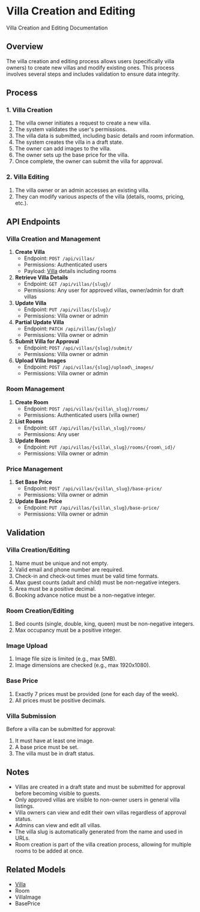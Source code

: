 # Villa Creation and Editing   
Villa Creation and Editing Documentation   
## Overview   
The villa creation and editing process allows users (specifically villa owners) to create new villas and modify existing ones. This process involves several steps and includes validation to ensure data integrity.   
## Process   
### 1. Villa Creation   
1. The villa owner initiates a request to create a new villa.   
2. The system validates the user's permissions.   
3. The villa data is submitted, including basic details and room information.   
4. The system creates the villa in a draft state.   
5. The owner can add images to the villa.   
6. The owner sets up the base price for the villa.   
7. Once complete, the owner can submit the villa for approval.   
   
### 2. Villa Editing   
1. The villa owner or an admin accesses an existing villa.   
2. They can modify various aspects of the villa (details, rooms, pricing, etc.).   
   
## API Endpoints   
### Villa Creation and Management   
1. **Create Villa**   
    - Endpoint: `POST /api/villas/`   
    - Permissions: Authenticated users   
    - Payload: [Villa](villa.md) details including rooms   
2. **Retrieve Villa Details**   
    - Endpoint: `GET /api/villas/{slug}/`   
    - Permissions: Any user for approved villas, owner/admin for draft villas   
3. **Update Villa**   
    - Endpoint: `PUT /api/villas/{slug}/`   
    - Permissions: Villa owner or admin   
4. **Partial Update Villa**   
    - Endpoint: `PATCH /api/villas/{slug}/`   
    - Permissions: Villa owner or admin   
5. **Submit Villa for Approval**   
    - Endpoint: `POST /api/villas/{slug}/submit/`   
    - Permissions: Villa owner or admin   
6. **Upload Villa Images**   
    - Endpoint: `POST /api/villas/{slug}/upload\_images/`   
    - Permissions: Villa owner or admin   
   
### Room Management   
1. **Create Room**   
    - Endpoint: `POST /api/villas/{villa\_slug}/rooms/`   
    - Permissions: Authenticated users (villa owner)   
2. **List Rooms**   
    - Endpoint: `GET /api/villas/{villa\_slug}/rooms/`   
    - Permissions: Any user   
3. **Update Room**   
    - Endpoint: `PUT /api/villas/{villa\_slug}/rooms/{room\_id}/`   
    - Permissions: Villa owner or admin   
   
### Price Management   
1. **Set Base Price**   
    - Endpoint: `POST /api/villas/{villa\_slug}/base-price/`   
    - Permissions: Villa owner or admin   
2. **Update Base Price**   
    - Endpoint: `PUT /api/villas/{villa\_slug}/base-price/`   
    - Permissions: Villa owner or admin   
   
## Validation   
### Villa Creation/Editing   
1. Name must be unique and not empty.   
2. Valid email and phone number are required.   
3. Check-in and check-out times must be valid time formats.   
4. Max guest counts (adult and child) must be non-negative integers.   
5. Area must be a positive decimal.   
6. Booking advance notice must be a non-negative integer.   
   
### Room Creation/Editing   
1. Bed counts (single, double, king, queen) must be non-negative integers.   
2. Max occupancy must be a positive integer.   
   
### Image Upload   
1. Image file size is limited (e.g., max 5MB).   
2. Image dimensions are checked (e.g., max 1920x1080).   
   
### Base Price   
1. Exactly 7 prices must be provided (one for each day of the week).   
2. All prices must be positive decimals.   
   
### Villa Submission   
Before a villa can be submitted for approval:   
1. It must have at least one image.   
2. A base price must be set.   
3. The villa must be in draft status.   
   
## Notes   
- Villas are created in a draft state and must be submitted for approval before becoming visible to guests.   
- Only approved villas are visible to non-owner users in general villa listings.   
- Villa owners can view and edit their own villas regardless of approval status.   
- Admins can view and edit all villas.   
- The villa slug is automatically generated from the name and used in URLs.   
- Room creation is part of the villa creation process, allowing for multiple rooms to be added at once.   
   
## Related Models   
- [Villa](villa.md)   
- Room   
- VillaImage   
- BasePrice   
